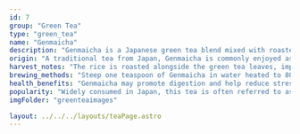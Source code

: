 ```yaml
---
id: 7
group: "Green Tea"
type: "green_tea"
name: "Genmaicha"
description: "Genmaicha is a Japanese green tea blend mixed with roasted brown rice, giving it a nutty, comforting flavor."
origin: "A traditional tea from Japan, Genmaicha is commonly enjoyed as a casual, everyday tea."
harvest_notes: "The rice is roasted alongside the green tea leaves, imparting a toasted aroma and flavor."
brewing_methods: "Steep one teaspoon of Genmaicha in water heated to 80°C (176°F) for 3-5 minutes to enjoy its nutty flavor."
health_benefits: "Genmaicha may promote digestion and help reduce stress, making it an ideal comfort tea."
popularity: "Widely consumed in Japan, this tea is often referred to as 'popcorn tea' due to the roasted rice."
imgFolder: "greenteaimages"

layout: ../../../layouts/teaPage.astro
---
```

